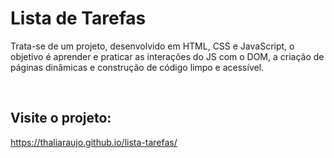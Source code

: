 # Lista de Tarefas

Trata-se de um projeto, desenvolvido em HTML, CSS e JavaScript, o objetivo é aprender e praticar as interações do JS com o DOM, a criação de páginas dinâmicas e construção de código limpo e acessível. 

<br>

## Visite o projeto:

https://thaliaraujo.github.io/lista-tarefas/

<br>
